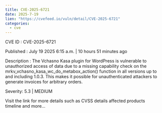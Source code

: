 ```yaml
--- 
title: CVE-2025-6721
date: 2025-7-19
lien: "https://cvefeed.io/vuln/detail/CVE-2025-6721"
categories:
  - cve
---
```


CVE ID : CVE-2025-6721

Published :  July 19
2025
6:15 a.m. | 10 hours
51 minutes ago

Description : The Vchasno Kasa plugin for WordPress is vulnerable to unauthorized access of data due to a missing capability check on the mrkv_vchasno_kasa_wc_do_metabox_action() function in all versions up to
and including
1.0.3. This makes it possible for unauthenticated attackers to generate invoices for arbitrary orders.

Severity: 5.3 | MEDIUM

Visit the link for more details
such as CVSS details
affected products
timeline
and more...
